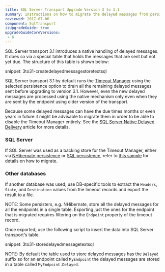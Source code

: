 ```yaml
---
title: SQL Server Transport Upgrade Version 3 to 3.1
summary: Instructions on how to migrate the delayed messages from persistence-based mechanism (Timeout Manager) to native transport handling.
reviewed: 2017-07-06
component: SqlTransport
isUpgradeGuide: true
upgradeGuideCoreVersions:
 - 6
---
```


SQL Server transport 3.1 introduces a native handling of delayed messages. It does so via a special table that holds the messages that are sent but not yet due. The structure of this table is shown below:

snippet: 3to31-createdelayedmessagestoretextsql

SQL Server transport 3.1 by default runs the [Timeout Manager](/nservicebus/messaging/timeout-manager.md) using the selected persistence option to drain all the remaining delayed messages sent before upgrading to version 3.1. However, even the new delayed messages are processed using the native mechanism only even when they are sent by the endpoint using older version of the transport.

Because some delayed messages can have the due times months or even years in future it might be advisable to migrate them in order to be able to disable the Timeout Manager entirely. See the [SQL Server Native Delayed Delivery](/transports/sql/native-delayed-delivery.md) article for more details.


### SQL Server

If SQL Server was used as a backing store for the Timeout Manager, either via [NHibernate persistence](/persistence/nhibernate/) or [SQL persistence](/persistence/sql), refer to [this sample](/samples/sqltransport/native-timeout-migration/) for details on how to migrate. 


### Other databases

If another database was used, use DB-specific tools to extract the `Headers`, `State`, and `Destination` values from the timeout records and export the result to a file.

NOTE: Some persisters, e.g. NHibernate, store all the delayed messages for all the endpoints in a single table. Exporting just the ones for the endpoint that is migrated requires filtering on the `Endpoint` property of the timeout record.

Once exported, use the following script to insert the data into SQL Server transport's table.

snippet: 3to31-storedelayedmessagetextsql

NOTE: By default the table used to store delayed messages has the `Delayed` suffix so for an endpoint called `MyEndpoint` the delayed messages are stored in a table called `MyEndpoint.Delayed`.
